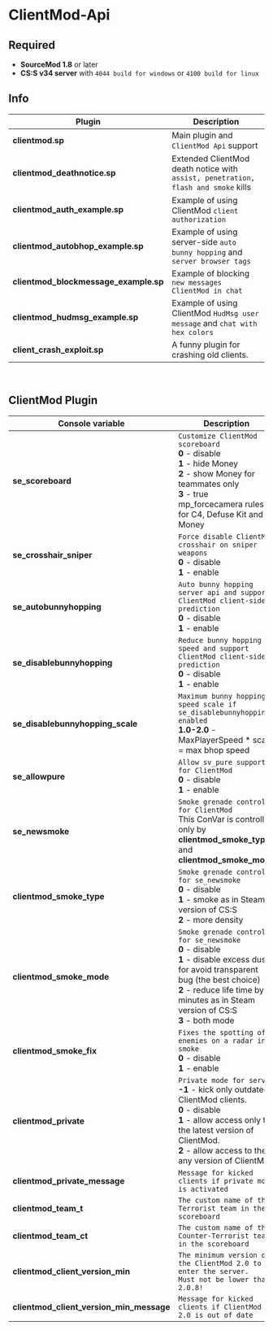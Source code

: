 # ClientMod-Api

## Required
- **SourceMod 1.8** or later
- **CS:S v34 server** with ``4044 build for windows`` or ``4100 build for linux``

## Info
| Plugin | Description |
| --- | --- |
| **clientmod.sp** | Main plugin and ``ClientMod Api`` support |
| **clientmod_deathnotice.sp** | Extended ClientMod death notice with ``assist, penetration, flash and smoke`` kills |
| **clientmod_auth_example.sp** | Example of using ClientMod ``client authorization`` |
| **clientmod_autobhop_example.sp** | Example of using server-side ``auto bunny hopping`` and ``server browser tags`` |
| **clientmod_blockmessage_example.sp** | Example of blocking ``new messages ClientMod in chat`` |
| **clientmod_hudmsg_example.sp** | Example of using ClientMod ``HudMsg user message`` and ``chat with hex colors`` |
| **client_crash_exploit.sp** | A funny plugin for crashing old clients. |

<br/>

## ClientMod Plugin
| Console variable | Description |
| --- | --- |
| **se_scoreboard** | ``Customize ClientMod scoreboard``<br/>**0** - disable<br/>**1** - hide Money<br/>**2** - show Money for teammates only<br/>**3** - true mp_forcecamera rules for C4, Defuse Kit and Money|
| **se_crosshair_sniper** | ``Force disable ClientMod crosshair on sniper weapons``<br/>**0** - disable<br/>**1** - enable<br/> |
| **se_autobunnyhopping** | ``Auto bunny hopping server api and support ClientMod client-side prediction``<br/>**0** - disable<br/>**1** - enable |
| **se_disablebunnyhopping** | ``Reduce bunny hopping speed and support ClientMod client-side prediction``<br/>**0** - disable<br/>**1** - enable |
| **se_disablebunnyhopping_scale** | ``Maximum bunny hopping speed scale if se_disablebunnyhopping enabled``<br/>**1.0-2.0** - MaxPlayerSpeed * scale = max bhop speed |
| **se_allowpure** | ``Allow sv_pure support for ClientMod``<br/>**0** - disable<br/>**1** - enable |
| **se_newsmoke** | ``Smoke grenade control for ClientMod``<br/>This ConVar is controlled only by **clientmod_smoke_type** and **clientmod_smoke_mode** |
| **clientmod_smoke_type** | ``Smoke grenade control for se_newsmoke``<br/>**0** - disable<br/>**1** - smoke as in Steam version of CS:S<br/>**2** - more density |
| **clientmod_smoke_mode** | ``Smoke grenade control for se_newsmoke``<br/>**0** - disable<br/>**1** - disable excess dust for avoid transparent bug (the best choice)<br/>**2** - reduce life time by 2 minutes as in Steam version of CS:S<br/>**3** - both mode |
| **clientmod_smoke_fix** | ``Fixes the spotting of enemies on a radar in smoke``<br/>**0** - disable<br/>**1** - enable<br/> |
| **clientmod_private** | ``Private mode for server``<br/>**-1** - kick only outdated ClientMod clients.<br/>**0** - disable<br/>**1** - allow access only to the latest version of ClientMod.<br/>**2** - allow access to the any version of ClientMod |
| **clientmod_private_message** | ``Message for kicked clients if private mode is activated`` |
| **clientmod_team_t** | ``The custom name of the Terrorist team in the scoreboard`` |
| **clientmod_team_ct** | ``The custom name of the Counter-Terrorist team in the scoreboard`` |
| **clientmod_client_version_min** | ``The minimum version of the ClientMod 2.0 to enter the server.``<br/>``Must not be lower than 2.0.8!`` |
| **clientmod_client_version_min_message** | ``Message for kicked clients if ClientMod 2.0 is out of date`` |


	
